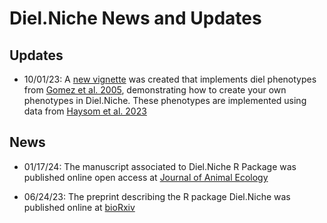 # Diel.Niche News and Updates

## Updates

- 10/01/23: A [new vignette](./GitHub_vignettes/Gomez-Diel-Niche-comparison.md) was created that implements diel phenotypes from [Gomez et al. 2005](https://doi.org/10.1080/01650520500129638), demonstrating how to create your own phenotypes in Diel.Niche. These phenotypes are implemented using data from [Haysom et al. 2023](https://doi.org/10.1111/btp.13248)

## News 

- 01/17/24: The manuscript associated to Diel.Niche R Package was published online open access at [Journal of Animal Ecology](https://doi.org/10.1111/1365-2656.14035)

- 06/24/23: The preprint describing the R package Diel.Niche was published online at [bioRxiv](https://www.biorxiv.org/content/10.1101/2023.06.21.545898v1)




